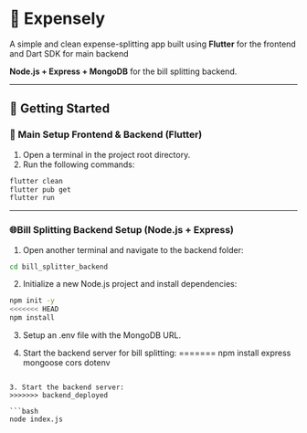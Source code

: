 # 🚀 Expensely

A simple and clean expense-splitting app built using **Flutter** for the frontend and Dart SDK for main backend 

**Node.js + Express + MongoDB** for the bill splitting backend.

---

## 🧹 Getting Started

### 📱 Main Setup Frontend & Backend (Flutter)

1. Open a terminal in the project root directory.
2. Run the following commands:

```bash
flutter clean
flutter pub get
flutter run
```

---

### 🌐Bill Splitting Backend Setup (Node.js + Express)

1. Open another terminal and navigate to the backend folder:

```bash
cd bill_splitter_backend
```

2. Initialize a new Node.js project and install dependencies:

```bash
npm init -y
<<<<<<< HEAD
npm install 
```

3. Setup an .env file with the MongoDB URL.

4. Start the backend server for bill splitting:
=======
npm install express mongoose cors dotenv
```

3. Start the backend server:
>>>>>>> backend_deployed

```bash
node index.js
```
